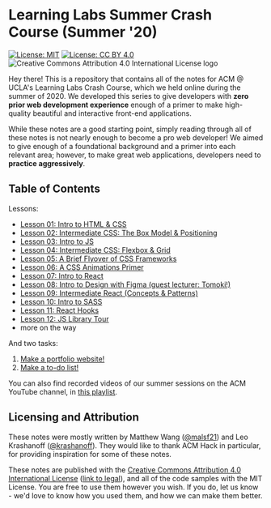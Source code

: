 # Learning Labs Summer Crash Course (Summer '20)

[![License: MIT](https://img.shields.io/badge/License-MIT-yellow.svg)](https://opensource.org/licenses/MIT) [![License: CC BY 4.0](https://img.shields.io/badge/License-CC%20BY%204.0-lightgrey.svg)](https://creativecommons.org/licenses/by/4.0/) ![Creative Commons Attribution 4.0 International License logo](https://i.creativecommons.org/l/by/4.0/80x15.png)

Hey there! This is a repository that contains all of the notes for ACM @ UCLA's Learning Labs Crash Course, which we held online during the summer of 2020. We developed this series to give developers with **zero prior web development experience** enough of a primer to make high-quality beautiful and interactive front-end applications.

While these notes are a good starting point, simply reading through all of these notes is not nearly enough to become a pro web developer! We aimed to give enough of a foundational background and a primer into each relevant area; however, to make great web applications, developers need to **practice aggressively**.

## Table of Contents

Lessons: 

* [Lesson 01: Intro to HTML & CSS](https://github.com/uclaacm/learning-lab-crash-course-su20/tree/master/01-intro-html-css)
* [Lesson 02: Intermediate CSS: The Box Model & Positioning](https://github.com/uclaacm/learning-lab-crash-course-su20/tree/master/02-intermediate-css)
* [Lesson 03: Intro to JS](https://github.com/uclaacm/learning-lab-crash-course-su20/tree/master/03-intro-js)
* [Lesson 04: Intermediate CSS: Flexbox & Grid](https://github.com/uclaacm/learning-lab-crash-course-su20/tree/master/04-flexbox-grid)
* [Lesson 05: A Brief Flyover of CSS Frameworks](https://github.com/uclaacm/learning-lab-crash-course-su20/tree/master/05-css-frameworks)
* [Lesson 06: A CSS Animations Primer](https://github.com/uclaacm/learning-lab-crash-course-su20/tree/master/06-css-animations)
* [Lesson 07: Intro to React](https://github.com/uclaacm/learning-lab-crash-course-su20/tree/master/07-intro-react)
* [Lesson 08: Intro to Design with Figma (guest lecturer: Tomoki!)](https://github.com/uclaacm/learning-lab-crash-course-su20/tree/master/08-intro-design)
* [Lesson 09: Intermediate React (Concepts & Patterns)](https://github.com/uclaacm/learning-lab-crash-course-su20/tree/master/09-intermediate-react-1)
* [Lesson 10: Intro to SASS](https://github.com/uclaacm/learning-lab-crash-course-su20/tree/master/10-sass)
* [Lesson 11: React Hooks](https://github.com/uclaacm/learning-lab-crash-course-su20/tree/master/11-react-hooks)
* [Lesson 12: JS Library Tour](https://github.com/uclaacm/learning-lab-crash-course-su20/tree/master/12-js-lib)
* more on the way

And two tasks:

1. [Make a portfolio website!](https://github.com/uclaacm/learning-lab-crash-course-su20/blob/master/task-1-portfolio)
2. [Make a to-do list!](https://github.com/uclaacm/learning-lab-crash-course-su20/blob/master/task-2-to-do-list)

You can also find recorded videos of our summer sessions on the ACM YouTube channel, in [this playlist](https://www.youtube.com/playlist?list=PLPO7_kXilXFa6YdXxn5oln1gagcqnFI4l).

## Licensing and Attribution

These notes were mostly written by Matthew Wang ([@malsf21](https://github.com/malsf21)) and Leo Krashanoff ([@krashanoff](https://github.com/krashanoff)). They would like to thank ACM Hack in particular, for providing inspiration for some of these notes.

These notes are published with the [Creative Commons Attribution 4.0 International License](https://creativecommons.org/licenses/by/4.0/) ([link to legal](https://creativecommons.org/licenses/by/4.0/legalcode)), and all of the code samples with the MIT License. You are free to use them however you wish. If you do, let us know - we'd love to know how you used them, and how we can make them better.
